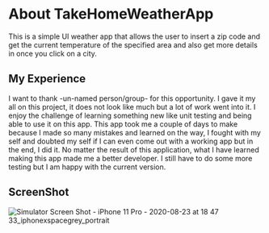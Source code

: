 # About TakeHomeWeatherApp
This is a simple UI weather app that allows the user to insert a zip code and get the current temperature of the specified area and also get more details in once you click on a city.

## My Experience
I want to thank -un-named person/group- for this opportunity. I gave it my all on this project, it does not look like much but a lot of work went into it. I enjoy the challenge of learning something new like unit testing and being able to use it on this app. This app took me a couple of days to make because I made so many mistakes and learned on the way, I fought with my self and doubted my self if I can even come out with a working app but in the end, I did it. No matter the result of this application, what I have learned making this app made me a better developer. I still have to do some more testing but I am happy with the current version.   

## ScreenShot

![Simulator Screen Shot - iPhone 11 Pro - 2020-08-23 at 18 47 33_iphonexspacegrey_portrait](https://user-images.githubusercontent.com/50533668/90990755-f3a58e80-e571-11ea-8e75-3e7f8610135c.png)
